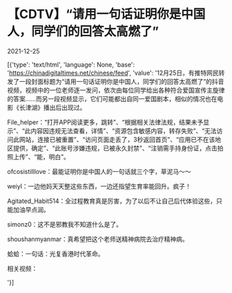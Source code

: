 # 【CDTV】“请用一句话证明你是中国人，同学们的回答太高燃了”

2021-12-25

[{'type': 'text/html', 'language': None, 'base': 'https://chinadigitaltimes.net/chinese/feed', 'value': '12月25日，有推特网民转发了一段封面标题为“请用一句话证明你是中国人，同学们的回答太高燃了”的抖音视频，视频中的一位老师逐一发问，依次由每位同学给出各种符合爱国宣传主旋律的答案&#8230;&#8230;而另一段视频显示，它们可能都出自同一爱国剧本，相似的情况也在电影《长津湖》播出后出现过。



File_helper：“打开APP阅读更多，跳转”、“根据相关法律法规，结果未予显示”、“此内容因违规无法查看，详情”、“资源包含敏感内容，转存失败”、“无法访问此网站，连接已被重置”、“访问页面走丢了，3秒返回首页”、“应用已不在该地区提供，确定”、“此账号涉嫌违规，已被永久封禁”、“注销需手持身份证，点击拍照上传”、“能，明白”。

ofcosistilllove：最能证明你是中国人的一句话就三个字，草泥马～～

weiyl：一边他妈天天整这些东西，一边还指望生育率能回升。疯子！

Agitated_Habit514：全过程教育真是厉害，为了以后不让自己后代体验这些，只能加油早点润。

simonz0：这不是邪教我不知道什么是了。

shoushanmyanmar：真希望把这个老师送精神病院去治疗精神病。

蛤蛤：一句话：光复香港时代革命。





相关视频：

'}]